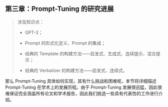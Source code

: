 第三章：Prompt-Tuning 的研究进展
-----------------------

> 涉及知识点：
> 
> *   GPT-3；
>     
> *   Prompt 的形式化定义、Prompt 的集成；
>     
> *   经典的 Template 的构建方法——启发式、生成式、连续提示、混合提示；
>     
> *   经典的 Verbalizer 的构建方法——启发式、连续式。
>     

那么 Prompt-Tuning 具体如何实现，其有什么挑战和困难呢，本节将详细描述 Prompt-Tuning 在学术上的发展历程。由于 Prompt-Tuning 发展很迅猛，因此很难保证完全涵盖所有论文和学术报告，因此我们挑选一些具有代表性的工作进行介绍。